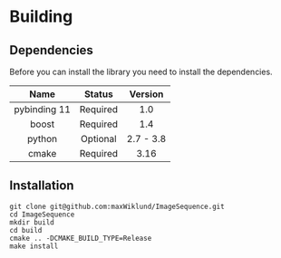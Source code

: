 # Building

## Dependencies 
Before you can install the library you need to install the dependencies.

|    Name    |    Status   |   Version   |
|:----------:|:-----------:|:-----------:|
|pybinding 11|  Required   |    1.0      |
|   boost    |  Required   |    1.4      |
|   python   |  Optional   | 2.7 - 3.8   |
|   cmake    |  Required   |    3.16     |

## Installation
```
git clone git@github.com:maxWiklund/ImageSequence.git
cd ImageSequence
mkdir build
cd build
cmake .. -DCMAKE_BUILD_TYPE=Release
make install 
```




